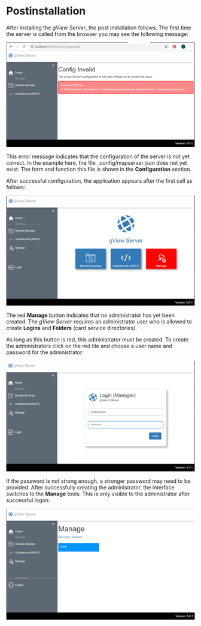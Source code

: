 Postinstallation
================

After installing the *gView Server*, the post installation follows. The first time the server is called from the browser
you may see the following message:

![postinstallation1](img/postinstallation1.png)

This error message indicates that the configuration of the server is not yet correct.
In the example here, the file _config/mapserver.json does not yet exist. The form and function 
this file is shown in the **Configuration** section.

After successful configuration, the application appears after the first call as follows:

![postinstallation2](img/postinstallation2.png)

The red **Manage** button indicates that no administrator has yet been created. The *gView Server*
requires an administrator user who is allowed to create **Logins** and **Folders** (card service directories). 

As long as this button is red, this administrator must be created. To create the
administrators click on the red tile and choose a user name and password for the
administrator:

![postinstallation3](img/postinstallation3.png)

If the password is not strong enough, a stronger password may need to be provided.
After successfully creating the administrator, the interface switches to the **Manage** tools.
This is only visible to the administrator after successful logon:

![postinstallation4](img/postinstallation4.png)


